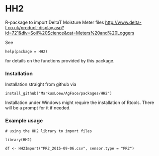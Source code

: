 HH2
==============

R-package to import DeltaT Moisture Meter files
http://www.delta-t.co.uk/product-display.asp?id=721&div=Soil%20Science&cat=Meters%20and%20Loggers

See 

	help(package = HH2) 

for details on the functions provided by this package.

### Installation

Installation straight from github via

```{r}
install_github("MarkusLoew/AgFace/packages/HH2")
```

Installation under Windows might require the installation of Rtools. There will be a prompt for it if needed.

### Example usage

```{r}
# using the HH2 library to import files

library(HH2)

df <- HH2Import("PR2_2015-09-06.csv", sensor.type = "PR2")

```
